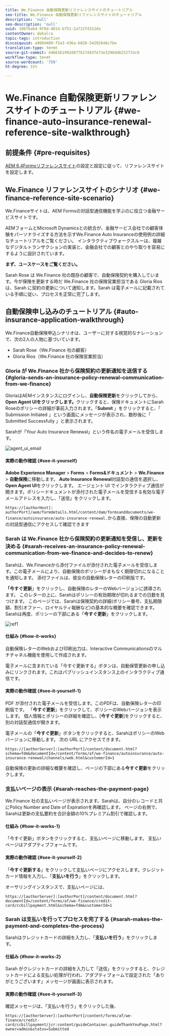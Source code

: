 ```yaml
---
title: We.Finance 自動保険更新リファレンスサイトのチュートリアル
seo-title: We.Finance 自動保険更新リファレンスサイトのチュートリアル
description: 'null'
seo-description: 'null'
uuid: 18676ab4-9f8d-4014-b751-2a722fd152da
contentOwner: dekalra
topic-tags: introduction
discoiquuid: a960d489-f5a3-436a-b028-54292648c7be
translation-type: tm+mt
source-git-commit: 4466161992d877b17d43fe73e3298dd6252733c0
workflow-type: tm+mt
source-wordcount: '759'
ht-degree: 31%

---
```



# We.Finance 自動保険更新リファレンスサイトのチュートリアル {#we-finance-auto-insurance-renewal-reference-site-walkthrough}

## 前提条件 {#pre-requisites}

[AEM 6.4Formsリファレンスサイト](/help/forms/using/setup-reference-sites.md)の設定と設定に従って、リファレンスサイトを設定します。

## We.Finance リファレンスサイトのシナリオ  {#we-finance-reference-site-scenario}

We.Financeサイトは、AEM Formsの対話型通信機能を学ぶのに役立つ金融サービスサイトです。

AEMフォームとMicrosoft Dynamicsとの統合が、金融サービス会社での顧客体験をパーソナライズする方法を示すWe.Finance Auto Insuranceの使用例の詳細なチュートリアルをご覧ください。 インタラクティブウォークスルーは、複雑なデジタルトランザクションの実装と、金融会社での顧客とのやり取りを容易にするように設計されています。

**まず、ユースケースをご覧ください。**

Sarah Rose は We.Finance 社の既存の顧客で、自動保険契約を購入しています。今が保険を更新する時だ We.Finance 社の保険営業担当である Gloria Rios は、Sarah に契約の更新について通知します。Sarah は電子メールに記載されている手順に従い、プロセスを正常に完了します。

## 自動保険申し込みのチュートリアル  {#auto-insurance-application-walkthrough}

We.Finance自動保険申込シナリオは、ユーザーに対する視覚的なナレーションで、次の2人の人物に基づいています。

* Sarah Rose（We.Finance 社の顧客）
* Gloria Rios（We.Finance 社の保険営業担当）

### Gloria が We.Finance 社から保険契約の更新通知を送信する  {#gloria-sends-an-insurance-policy-renewal-communication-from-we-finance}

GloriaはAEMインスタンスにログインし、**自動保険更新**&#x200B;をクリックしてから、**Open Agent UIをクリックします。**&#x200B;クリックすると、保険ドキュメントにSarah Roseのポリシーの詳細が事前入力されます。「**Submit** 」をクリックすると、「 Submission Initiated 」という画面にメッセージが表示され、数秒後に「 Submitted Successfully 」と表示されます。

Sarahが「Your Auto Insurance Renewal」という件名の電子メールを受信します。

![agent_ui_email](assets/agent_ui_email.png)

#### 実際の動作確認 {#see-it-yourself}

**Adobe Experience Manager** > **Forms** > **Forms&amp;ドキュメント** > **We.Finance** > **自動保険**&#x200B;に移動します。 **Auto Insurance Renewal**&#x200B;対話型の通信を選択し、**Open Agent UI**&#x200B;をクリックします。 エージェント UI でインタラクティブ通信が開きます。ポリシードキュメントが添付された電子メールを受信する有効な電子メールアドレスを入力し、「送信」をクリックします。

`https://[authorHost]: authorPort]/aem/formdetails.html/content/dam/formsanddocuments/we-finance/autoinsurance/auto-insurance-renewal.`から直接、保険の自動更新の対話型通信にアクセスして確認できます

### Sarah は We.Finance 社から保険契約の更新通知を受信し、更新を決める {#sarah-receives-an-insurance-policy-renewal-communication-from-we-finance-and-decides-to-renew}

Sarahは、We.Financeから添付ファイルが添付された電子メールを受信します。この電子メールにより、自動保険のポリシーがまもなく期限切れになることを通知します。 添付ファイルは、彼女の自動保険レターの印刷版です。

**「今すぐ更新**」をクリックし、自動保険のレターのWebバージョンに誘導されます。 このレターの上に、Sarahはポリシーの有効期限が切れるまでの日数を見つけます。 このページでは、Sarahは保険契約の詳細(ポリシー番号、支払期限額、割引オファー、ロイヤルティ報酬など)の基本的な概要を確認できます。 Sarahは再度、ポリシーの下部にある「**今すぐ更新**」をクリックします。

![ref1](assets/ref1.png)

#### 仕組み {#how-it-works}

自動保険レターのWebおよび印刷出力は、Interactive Communicationsのマルチチャネル機能を使用して作成されます。

電子メールに含まれている「今すぐ更新する」ボタンは、自動保管更新の申し込みにリンクされます。これはパブリッシュインスタンス上のインタラクティブ通信です。

#### 実際の動作確認  {#see-it-yourself-1}

PDF が添付された電子メールを受信します。このPDFは、自動保険レターの印刷版です。 「**今すぐ更新**」をクリックして、ポリシーのWebバージョンを表示します。 個人情報とポリシーの詳細を確認し、[**今すぐ更新**]をクリックすると、別の対話型通信が開きます。

電子メールの「**今すぐ更新**」ボタンをクリックすると、SarahはポリシーのWebバージョンに移動します。 次の URL にアクセスできます。

`https://[authorServer]:[authorPort]/content/document.html?schema=fdm&documentId=/content/forms/af/we-finance/autoinsurance/auto-insurance-renewal/channels/web.html&customerId=1`

自動保険の更新の詳細な概要を確認し、ページの下部にある&#x200B;**今すぐ更新**&#x200B;をクリックします。

### 支払いページの表示 {#sarah-reaches-the-payment-page}

We.Finance 社の支払いページが表示されます。Sarahは、自分のレコードと共にPolicy Number and Date of Expirationを再確認します。 ページの右側で、Sarahは更新の支払要約を合計金額の10%プレミアム割引で確認します。

#### 仕組み {#how-it-works-1}

「今すぐ更新」ボタンをクリックすると、支払いページに移動します。 支払いページはアダプティブフォームです。

#### 実際の動作確認 {#see-it-yourself-2}

「**今すぐ更新する**」をクリックして支払いページにアクセスします。クレジットカード情報を入力し、「**支払いを行う**」をクリックします。

オーサリングインスタンスで、支払いページには、

`https://[authorServer]:[authorPort]/content/document.html?documentId=/content/forms/af/we-finance/credit-card/ccbillpayment.html&schema=fdm&customerId=1`

### Sarah は支払いを行ってプロセスを完了する {#sarah-makes-the-payment-and-completes-the-process}

Sarahはクレジットカードの詳細を入力し、「**支払いを行う**」をクリックします。

#### 仕組み {#how-it-works-2}

Sarah がクレジットカードの詳細を入力して「送信」をクリックすると、クレジットカードによる支払い処理が行われ、アダプティブォームで設定された「ありがとうございます」メッセージが画面に表示されます。

#### 実際の動作確認  {#see-it-yourself-3}

確認メッセージは、「支払いを行う」をクリックした後、

`https://[authorServer]:[authorPort]/content/forms/af/we-finance/credit-card/ccbillpayment/jcr:content/guideContainer.guideThankYouPage.html?owner=admin&status=Submitted`

